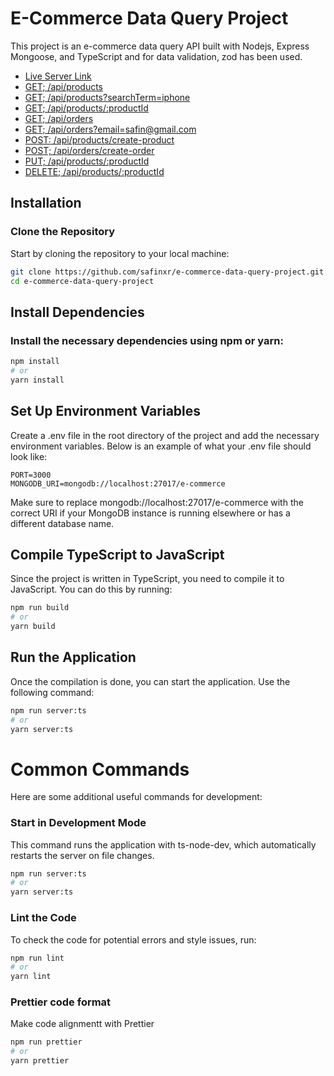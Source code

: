 
# E-Commerce Data Query Project

This project is an e-commerce data query API built with Nodejs, Express Mongoose, and TypeScript and for data validation, zod has been used.


- [Live Server Link](https://e-commerce-data-query-project.vercel.app/)
- [GET; /api/products](https://e-commerce-data-query-project.vercel.app/api/products)
- [GET; /api/products?searchTerm=iphone](https://e-commerce-data-query-project.vercel.app/api/products?searchTerm=iphone)
- [GET; /api/products/:productId](https://e-commerce-data-query-project.vercel.app/api/products/:664dcc6dbc9e0cf5d5993297)
- [GET; /api/orders](https://e-commerce-data-query-project.vercel.app/api/orders)
- [GET; /api/orders?email=safin@gmail.com](https://e-commerce-data-query-project.vercel.app/api/orders?email=safin@gmail.com)
- [POST: /api/products/create-product](https://e-commerce-data-query-project.vercel.app/api/products/create-product)
- [POST; /api/orders/create-order](https://e-commerce-data-query-project.vercel.app/api/orders/create-order)
- [PUT; /api/products/:productId](https://e-commerce-data-query-project.vercel.app/api/products/:664dcc6dbc9e0cf5d5993297)
- [DELETE; /api/products/:productId](https://e-commerce-data-query-project.vercel.app/api/products/:664dcc6dbc9e0cf5d5993297)



## Installation

### Clone the Repository

Start by cloning the repository to your local machine:
```bash
git clone https://github.com/safinxr/e-commerce-data-query-project.git
cd e-commerce-data-query-project
```


## Install Dependencies


### Install the necessary dependencies using npm or yarn:

```bash
npm install
# or
yarn install
```

## Set Up Environment Variables

Create a .env file in the root directory of the project and add the necessary environment variables. Below is an example of what your .env file should look like:

```plaintext
PORT=3000
MONGODB_URI=mongodb://localhost:27017/e-commerce

```

Make sure to replace mongodb://localhost:27017/e-commerce with the correct URI if your MongoDB instance is running elsewhere or has a different database name.
## Compile TypeScript to JavaScript

Since the project is written in TypeScript, you need to compile it to JavaScript. You can do this by running:

```bash
npm run build
# or
yarn build
```
## Run the Application

Once the compilation is done, you can start the application. Use the following command:

```bash
npm run server:ts
# or
yarn server:ts
```

# Common Commands

Here are some additional useful commands for development:

### Start in Development Mode

This command runs the application with ts-node-dev, which automatically restarts the server on file changes.

```bash
npm run server:ts
# or
yarn server:ts
```

### Lint the Code

To check the code for potential errors and style issues, run:

```bash
npm run lint
# or
yarn lint
```
### Prettier code format

Make code alignmentt with Prettier
```bash
npm run prettier
# or
yarn prettier
```

